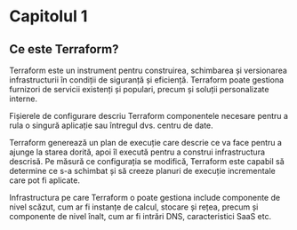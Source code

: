 # Capitolul 1

## Ce este Terraform?


Terraform este un instrument pentru construirea, schimbarea și versionarea infrastructurii în condiții de siguranță și eficiență. Terraform poate gestiona furnizori de servicii existenți și populari, precum și soluții personalizate interne.

Fișierele de configurare descriu Terraform componentele necesare pentru a rula o singură aplicație sau întregul dvs. centru de date.

Terraform generează un plan de execuție care descrie ce va face pentru a ajunge la starea dorită, apoi îl execută pentru a construi infrastructura descrisă. Pe măsură ce configurația se modifică, Terraform este capabil să determine ce s-a schimbat și să creeze planuri de execuție incrementale care pot fi aplicate.

Infrastructura pe care Terraform o poate gestiona include componente de nivel scăzut, cum ar fi instanțe de calcul, stocare și rețea, precum și componente de nivel înalt, cum ar fi intrări DNS, caracteristici SaaS etc.
